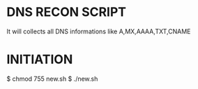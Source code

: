 # DNS RECON SCRIPT

It will collects all DNS informations like A,MX,AAAA,TXT,CNAME

# INITIATION
$ chmod 755 new.sh
$ ./new.sh
